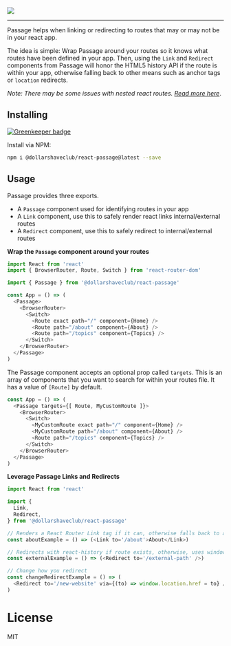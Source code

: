 <img src="https://i.imgur.com/IoreaHU.jpg">

***

Passage helps when linking or redirecting to routes that may or may not be in your react app.

The idea is simple: Wrap Passage around your routes so it knows what routes have been defined in your app. Then, using the `Link` and `Redirect` components from Passage  will honor the HTML5 history API if the route is within your app, otherwise falling back to other means such as anchor tags or `location` redirects.

_Note: There may be some issues with nested react routes. [Read more here](https://github.com/dollarshaveclub/react-passage/issues/1)_.

## Installing

[![Greenkeeper badge](https://badges.greenkeeper.io/dollarshaveclub/react-passage.svg)](https://greenkeeper.io/)

Install via NPM:
```sh
npm i @dollarshaveclub/react-passage@latest --save
```

## Usage
Passage provides three exports.
* A `Passage` component used for identifying routes in your app
* A `Link` component, use this to safely render react links internal/external routes
* A `Redirect` component, use this to safely redirect to internal/external routes


**Wrap the `Passage` component around your routes**
```js
import React from 'react'
import { BrowserRouter, Route, Switch } from 'react-router-dom'

import { Passage } from '@dollarshaveclub/react-passage'

const App = () => (
  <Passage>
    <BrowserRouter>
      <Switch>
        <Route exact path="/" component={Home} />
        <Route path="/about" component={About} />
        <Route path="/topics" component={Topics} />
      </Switch>
    </BrowserRouter>
  </Passage>
)
```

The Passage component accepts an optional prop called `targets`. This is an array of components that you want to search for within your routes file. It has a value of `[Route]` by default.

```js
const App = () => (
  <Passage targets={[ Route, MyCustomRoute ]}>
    <BrowserRouter>
      <Switch>
        <MyCustomRoute exact path="/" component={Home} />
        <MyCustomRoute path="/about" component={About} />
        <Route path="/topics" component={Topics} />
      </Switch>
    </BrowserRouter>
  </Passage>
)
```

**Leverage Passage Links and Redirects**
```js
import React from 'react'

import {
  Link,
  Redirect,
} from '@dollarshaveclub/react-passage'

// Renders a React Router Link tag if it can, otherwise falls back to an anchor tag
const aboutExample = () => (<Link to='/about'>About</Link>)

// Redirects with react-history if route exists, otherwise, uses window.location.assign
const externalExample = () => (<Redirect to='/external-path' />)

// Change how you redirect
const changeRedirectExample = () => (
  <Redirect to='/new-website' via={(to) => window.location.href = to} />
)
```

# License
MIT
